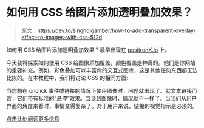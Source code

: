 # 如何用 CSS 给图片添加透明叠加效果？

> 原文：<https://dev.to/singhdigamber/how-to-add-transparent-overlay-effect-to-images-with-css-512d>

如何用 CSS 给图片添加透明叠加效果？最早出现在 [positronX.io](https://www.positronx.io) 上。

今天我将探索如何使用 CSS 给图像添加覆盖，颜色覆盖是神奇的。他们是你网站的重要补充。例如，彩色叠加可以丰富你的交互式图库，这是其他任何东西都无法比拟的。在本教程中，我们将讨论 CSS 的相同方面:

当您想在 onclick 事件或链接的情况下使用图像时，问题就出现了。就文本链接而言，它们带有标准的“悬停”效果。当谈到图像时，情况就不一样了。当我们从用户界面的角度来看时，事情变得复杂了。对于用户来说，链接的视觉指示是必须的。

[点击此处阅读更多信息](https://www.positronx.io/add-transparent-overlay-effect-to-images-css/)
